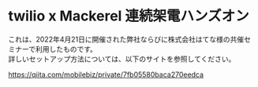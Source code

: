 # twilio x Mackerel 連続架電ハンズオン

これは、2022年4月21日に開催された弊社ならびに株式会社はてな様の共催セミナーで利用したものです。  
詳しいセットアップ方法については、以下のサイトを参照してください。

<https://qiita.com/mobilebiz/private/7fb05580baca270eedca>
